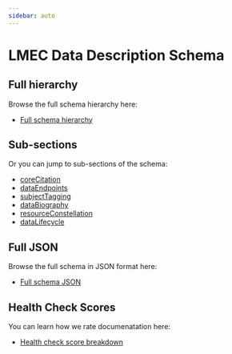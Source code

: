 ```yaml
---
sidebar: auto
---
```


# LMEC Data Description Schema

## Full hierarchy

Browse the full schema hierarchy here:

- [Full schema hierarchy](./schema-full.html)

## Sub-sections

Or you can jump to sub-sections of the schema:

- [coreCitation](./coreCitation.html)
- [dataEndpoints](./dataEndpoints.html)
- [subjectTagging](./subjectTagging.html)
- [dataBiography](./databiography.html)
- [resourceConstellation](./resourceConstellation.html)
- [dataLifecycle](./dataLifecycle.html)

## Full JSON

Browse the full schema in JSON format here:
- [Full schema JSON](https://github.com/nblmc/Data-Context/blob/master/schema.json)


## Health Check Scores

You can learn how we rate documenatation here:
- [Health check score breakdown](./healthcheck.html)
